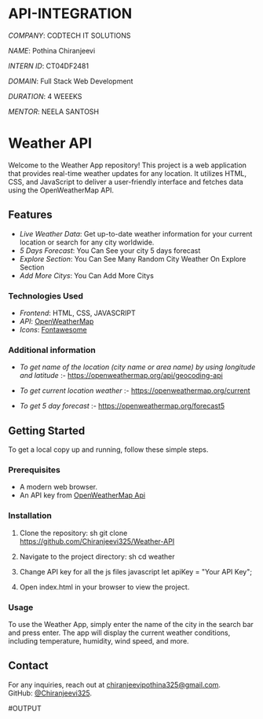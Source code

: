 # API-INTEGRATION

*COMPANY*: CODTECH IT SOLUTIONS

*NAME*: Pothina Chiranjeevi 

*INTERN ID*: CT04DF2481

*DOMAIN*: Full Stack Web Development

*DURATION*: 4 WEEEKS

*MENTOR*: NEELA SANTOSH

# Weather API

Welcome to the Weather App repository! This project is a web application that provides real-time weather updates for any location. It utilizes HTML, CSS, and JavaScript to deliver a user-friendly interface and fetches data using the OpenWeatherMap API.

## Features

- *Live Weather Data*: Get up-to-date weather information for your current location or search for any city worldwide.
- *5 Days Forecast*: You Can See your city 5 days forecast 
- *Explore Section*: You Can See Many Random City Weather On Explore Section
- *Add More Citys*: You Can Add More Citys 

### Technologies Used 

- *Frontend*: HTML, CSS, JAVASCRIPT
- *API*: [OpenWeatherMap](https://openweathermap.org/)
- *Icons*: [Fontawesome](https://fontawesome.com/)

### Additional information 

- *To get name of the location (city name or area name) by using longitude and latitude* :- 
https://openweathermap.org/api/geocoding-api

- *To get current location weather* :- 
https://openweathermap.org/current

- *To get 5 day forecast* :-  https://openweathermap.org/forecast5

## Getting Started

To get a local copy up and running, follow these simple steps.

### Prerequisites

- A modern web browser.
- An API key from [OpenWeatherMap Api](https://home.openweathermap.org/api_keys)

### Installation

1. Clone the repository:
sh
 git clone https://github.com/Chiranjeevi325/Weather-API

2. Navigate to the project directory:
sh 
cd weather

3. Change API key for all the js files
javascript
let apiKey = "Your API Key";
 
4. Open index.html in your browser to view the project.

### Usage

To use the Weather App, simply enter the name of the city in the search bar and press enter. The app will display the current weather conditions, including temperature, humidity, wind speed, and more.

## Contact
For any inquiries, reach out at [chiranjeevipothina325@gmail.com](mailto:chiranjeevipothina325@gmail.com).<br>
GitHub: [@Chiranjeevi325](https://github.com/Chiranjeevi325).<br>

#OUTPUT
